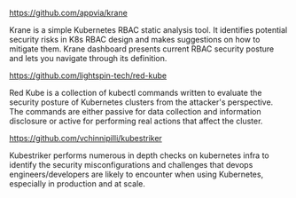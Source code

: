 

https://github.com/appvia/krane

Krane is a simple Kubernetes RBAC static analysis tool. It identifies potential security risks in K8s RBAC design and makes suggestions on how to mitigate them. Krane dashboard presents current RBAC security posture and lets you navigate through its definition.

https://github.com/lightspin-tech/red-kube

Red Kube is a collection of kubectl commands written to evaluate the security posture of Kubernetes clusters from the attacker's perspective.
The commands are either passive for data collection and information disclosure or active for performing real actions that affect the cluster.

https://github.com/vchinnipilli/kubestriker

Kubestriker performs numerous in depth checks on kubernetes infra to identify the security misconfigurations and challenges that devops engineers/developers are likely to encounter when using Kubernetes, especially in production and at scale.
